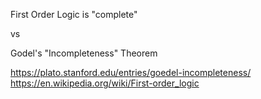 First Order Logic is "complete"

vs

Godel's "Incompleteness" Theorem

https://plato.stanford.edu/entries/goedel-incompleteness/
https://en.wikipedia.org/wiki/First-order_logic
